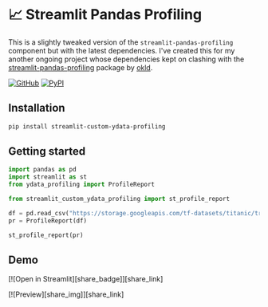 # 📈 Streamlit Pandas Profiling
This is a slightly tweaked version of the `streamlit-pandas-profiling` component but with the latest dependencies. I've created this for my another ongoing project whose dependencies kept on clashing with the [streamlit-pandas-profiling](https://github.com/arpy8/custom_st_ydata_profiling) package by [okld](https://github.com/okld).


[![GitHub][github_badge]][github_link] [![PyPI][pypi_badge]][pypi_link] 

## Installation

```sh
pip install streamlit-custom-ydata-profiling
```

## Getting started

```python
import pandas as pd
import streamlit as st
from ydata_profiling import ProfileReport

from streamlit_custom_ydata_profiling import st_profile_report

df = pd.read_csv("https://storage.googleapis.com/tf-datasets/titanic/train.csv")
pr = ProfileReport(df)

st_profile_report(pr)
```

## Demo

[![Open in Streamlit][share_badge]][share_link] 

[![Preview][share_img]][share_link]

[github_badge]: https://badgen.net/badge/icon/GitHub?icon=github&color=black&label
[github_link]: https://github.com/arpy8/streamlit_custom_ydata_profiling

[pypi_badge]: https://badgen.net/pypi/v/streamlit-custom-ydata-profiling?icon=pypi&color=black&label
[pypi_link]: https://pypi.org/project/streamlit-custom-ydata-profiling

